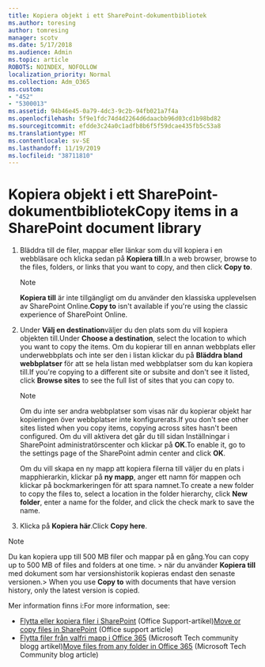 ```yaml
---
title: Kopiera objekt i ett SharePoint-dokumentbibliotek
ms.author: toresing
author: tomresing
manager: scotv
ms.date: 5/17/2018
ms.audience: Admin
ms.topic: article
ROBOTS: NOINDEX, NOFOLLOW
localization_priority: Normal
ms.collection: Adm_O365
ms.custom:
- "452"
- "5300013"
ms.assetid: 94b46e45-0a79-4dc3-9c2b-94fb021a7f4a
ms.openlocfilehash: 5f9e1fdc74d4d2264d6daacbb96d03cd1b98bd82
ms.sourcegitcommit: efdde3c24a0c1adfb8b6f5f59dcae435fb5c53a8
ms.translationtype: MT
ms.contentlocale: sv-SE
ms.lasthandoff: 11/19/2019
ms.locfileid: "38711810"
---
```

# <a name="copy-items-in-a-sharepoint-document-library"></a><span data-ttu-id="f40d4-102">Kopiera objekt i ett SharePoint-dokumentbibliotek</span><span class="sxs-lookup"><span data-stu-id="f40d4-102">Copy items in a SharePoint document library</span></span>

1. <span data-ttu-id="f40d4-103">Bläddra till de filer, mappar eller länkar som du vill kopiera i en webbläsare och klicka sedan på **Kopiera till**.</span><span class="sxs-lookup"><span data-stu-id="f40d4-103">In a web browser, browse to the files, folders, or links that you want to copy, and then click **Copy to**.</span></span>

    > [!NOTE]
    > <span data-ttu-id="f40d4-104">**Kopiera till** är inte tillgängligt om du använder den klassiska upplevelsen av SharePoint Online.</span><span class="sxs-lookup"><span data-stu-id="f40d4-104">**Copy to** isn't available if you're using the classic experience of SharePoint Online.</span></span>
  
2. <span data-ttu-id="f40d4-105">Under **Välj en destination**väljer du den plats som du vill kopiera objekten till.</span><span class="sxs-lookup"><span data-stu-id="f40d4-105">Under **Choose a destination**, select the location to which you want to copy the items.</span></span> <span data-ttu-id="f40d4-106">Om du kopierar till en annan webbplats eller underwebbplats och inte ser den i listan klickar du på **Bläddra bland webbplatser** för att se hela listan med webbplatser som du kan kopiera till.</span><span class="sxs-lookup"><span data-stu-id="f40d4-106">If you're copying to a different site or subsite and don't see it listed, click **Browse sites** to see the full list of sites that you can copy to.</span></span>

    > [!NOTE]
    > <span data-ttu-id="f40d4-107">Om du inte ser andra webbplatser som visas när du kopierar objekt har kopieringen över webbplatser inte konfigurerats.</span><span class="sxs-lookup"><span data-stu-id="f40d4-107">If you don't see other sites listed when you copy items, copying across sites hasn't been configured.</span></span> <span data-ttu-id="f40d4-108">Om du vill aktivera det går du till sidan Inställningar i SharePoint administratörscenter och klickar på **OK**.</span><span class="sxs-lookup"><span data-stu-id="f40d4-108">To enable it, go to the settings page of the SharePoint admin center and click **OK**.</span></span>
  
    <span data-ttu-id="f40d4-109">Om du vill skapa en ny mapp att kopiera filerna till väljer du en plats i mapphierarkin, klickar på **ny mapp**, anger ett namn för mappen och klickar på bockmarkeringen för att spara namnet.</span><span class="sxs-lookup"><span data-stu-id="f40d4-109">To create a new folder to copy the files to, select a location in the folder hierarchy, click **New folder**, enter a name for the folder, and click the check mark to save the name.</span></span>

3. <span data-ttu-id="f40d4-110">Klicka på **Kopiera här**.</span><span class="sxs-lookup"><span data-stu-id="f40d4-110">Click **Copy here**.</span></span>

> [!NOTE]
> <span data-ttu-id="f40d4-111">Du kan kopiera upp till 500 MB filer och mappar på en gång.</span><span class="sxs-lookup"><span data-stu-id="f40d4-111">You can copy up to 500 MB of files and folders at one time.</span></span> <span data-ttu-id="f40d4-112">> när du använder **Kopiera till** med dokument som har versionshistorik kopieras endast den senaste versionen.</span><span class="sxs-lookup"><span data-stu-id="f40d4-112">>  When you use **Copy to** with documents that have version history, only the latest version is copied.</span></span>
  
<span data-ttu-id="f40d4-113">Mer information finns i:</span><span class="sxs-lookup"><span data-stu-id="f40d4-113">For more information, see:</span></span>

 - <span data-ttu-id="f40d4-114">[Flytta eller kopiera filer i SharePoint](https://support.office.com/article/move-or-copy-files-in-sharepoint-00e2f483-4df3-46be-a861-1f5f0c1a87bc) (Office Support-artikel)</span><span class="sxs-lookup"><span data-stu-id="f40d4-114">[Move or copy files in SharePoint](https://support.office.com/article/move-or-copy-files-in-sharepoint-00e2f483-4df3-46be-a861-1f5f0c1a87bc) (Office support article)</span></span>
 - <span data-ttu-id="f40d4-115">[Flytta filer från valfri mapp i Office 365](https://techcommunity.microsoft.com/t5/Microsoft-SharePoint-Blog/Now-move-files-anywhere-in-Office-365-SharePoint-and-OneDrive/ba-p/146973) (Microsoft Tech community blogg artikel)</span><span class="sxs-lookup"><span data-stu-id="f40d4-115">[Move files from any folder in Office 365](https://techcommunity.microsoft.com/t5/Microsoft-SharePoint-Blog/Now-move-files-anywhere-in-Office-365-SharePoint-and-OneDrive/ba-p/146973) (Microsoft Tech Community blog article)</span></span>   